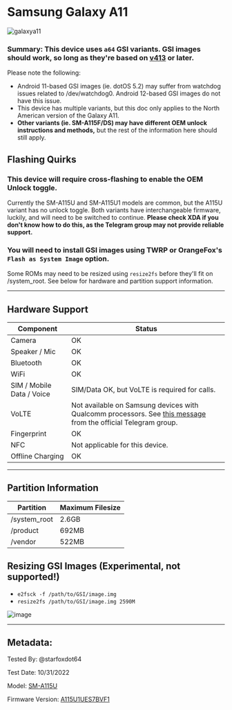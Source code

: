 # Samsung Galaxy A11 

![galaxya11](https://user-images.githubusercontent.com/46762446/199036043-3ffd82ce-db40-493e-b423-cdc000e3a3a5.png)


###   Summary: This device uses `a64` GSI variants. GSI images should work, so long as they're based on [v413](https://github.com/phhusson/treble_experimentations/releases/tag/v413) or later. 

   Please note the following: 
* Android 11-based GSI images (ie. dotOS 5.2) may suffer from watchdog issues related to /dev/watchdog0. Android 12-based GSI images do not have this issue.
* This device has multiple variants, but this doc only applies to the North American version of the Galaxy A11. 
* **Other variants (ie. SM-A115F/DS) may have different OEM unlock instructions and methods,** but the rest of the information here should still apply.



## Flashing Quirks

### This device will require cross-flashing to enable the OEM Unlock toggle.

   Currently the SM-A115U and SM-A115U1 models are common, but the A115U variant has no unlock toggle. 
   Both variants have interchangeable firmware, luckily, and will need to be switched to continue. **Please check XDA if you don't know how to do this, as the Telegram group may not provide reliable support.**

### You will need to install GSI images using TWRP or OrangeFox's `Flash as System Image` option.

   Some ROMs may need to be resized using `resize2fs` before they'll fit on /system_root. See below for hardware and partition support information.
   

***


## Hardware Support

| Component                 |      Status                                               |
|---------------------------|-----------------------------------------------------------|
| Camera                    | OK                                                        |
| Speaker / Mic             | OK                                                        |
| Bluetooth                 | OK                                                        |
| WiFi                      | OK                                                        |
| SIM / Mobile Data / Voice | SIM/Data OK, but VoLTE is required for calls.             |
| VoLTE                     | Not available on Samsung devices with Qualcomm processors. See [this message](https://t.me/phhtreble/570295) from the official Telegram group.|
| Fingerprint               | OK                                                        |
| NFC                       | Not applicable for this device.                           |
| Offline Charging          | OK                                                        |
---

## Partition Information

| Partition      |      Maximum Filesize       |
|----------------|-----------------------------|
| /system_root   | 2.6GB                       |
| /product       | 692MB                       |
| /vendor        | 522MB                       |

## Resizing GSI Images **(Experimental, not supported!)**
  * `e2fsck -f /path/to/GSI/image.img`
  * `resize2fs /path/to/GSI/image.img 2590M`

![image](https://user-images.githubusercontent.com/46762446/199031383-da9319df-02d4-4008-842a-3435b212a47e.png)


***


## Metadata:

Tested By: @starfoxdot64 

Test Date: 10/31/2022

Model: [SM-A115U](https://samfw.com/firmware/SM-A115U1)

Firmware Version: [A115U1UES7BVF1](https://samfw.com/firmware/SM-A115U1/ATT/A115U1UES7BVF1)

